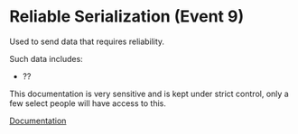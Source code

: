 # Reliable Serialization (Event 9)

Used to send data that requires reliability.

Such data includes:
 - ??

This documentation is very sensitive and is kept under strict control, only a few select people will have access to this.

[Documentation](https://github.com/OptoCloud/PhotonDocs-Sensitive/blob/master/ReliableSerialization/README.md)
